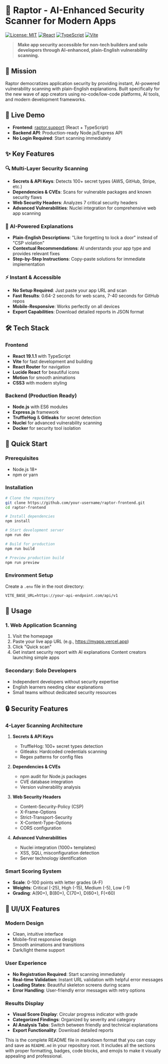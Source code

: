 # 🦅 Raptor - AI-Enhanced Security Scanner for Modern Apps

[![License: MIT](https://img.shields.io/badge/License-MIT-yellow.svg)](https://opensource.org/licenses/MIT)
[![React](https://img.shields.io/badge/React-19.1.1-blue.svg)](https://reactjs.org/)
[![TypeScript](https://img.shields.io/badge/TypeScript-5.9.3-blue.svg)](https://www.typescriptlang.org/)
[![Vite](https://img.shields.io/badge/Vite-7.1.7-646CFF.svg)](https://vitejs.dev/)

> **Make app security accessible for non-tech builders and solo developers through AI-enhanced, plain-English vulnerability scanning.**

## 🎯 Mission

Raptor democratizes application security by providing instant, AI-powered vulnerability scanning with plain-English explanations. Built specifically for the new wave of app creators using no-code/low-code platforms, AI tools, and modern development frameworks.

## 🚀 Live Demo

- **Frontend**: [raptor.support](https://raptor.support) (React + TypeScript)
- **Backend API**: Production-ready Node.js/Express API
- **No Login Required**: Start scanning immediately

## ✨ Key Features

### 🔍 **Multi-Layer Security Scanning**
- **Secrets & API Keys**: Detects 100+ secret types (AWS, GitHub, Stripe, etc.)
- **Dependencies & CVEs**: Scans for vulnerable packages and known security flaws
- **Web Security Headers**: Analyzes 7 critical security headers
- **Advanced Vulnerabilities**: Nuclei integration for comprehensive web app scanning

### 🤖 **AI-Powered Explanations**
- **Plain-English Descriptions**: "Like forgetting to lock a door" instead of "CSP violation"
- **Contextual Recommendations**: AI understands your app type and provides relevant fixes
- **Step-by-Step Instructions**: Copy-paste solutions for immediate implementation

### ⚡ **Instant & Accessible**
- **No Setup Required**: Just paste your app URL and scan
- **Fast Results**: 0.64-2 seconds for web scans, 7-40 seconds for GitHub repos
- **Mobile-Responsive**: Works perfectly on all devices
- **Export Capabilities**: Download detailed reports in JSON format

## 🛠️ Tech Stack

### Frontend
- **React 19.1.1** with TypeScript
- **Vite** for fast development and building
- **React Router** for navigation
- **Lucide React** for beautiful icons
- **Motion** for smooth animations
- **CSS3** with modern styling

### Backend (Production Ready)
- **Node.js** with ES6 modules
- **Express.js** framework
- **TruffleHog** & **Gitleaks** for secret detection
- **Nuclei** for advanced vulnerability scanning
- **Docker** for security tool isolation

## 🚀 Quick Start

### Prerequisites
- Node.js 18+ 
- npm or yarn

### Installation

```bash
# Clone the repository
git clone https://github.com/your-username/raptor-frontend.git
cd raptor-frontend

# Install dependencies
npm install

# Start development server
npm run dev

# Build for production
npm run build

# Preview production build
npm run preview
```

### Environment Setup

Create a `.env` file in the root directory:

```env
VITE_BASE_URL=https://your-api-endpoint.com/api/v1
```

## 📱 Usage

### 1. **Web Application Scanning**
1. Visit the homepage
2. Paste your live app URL (e.g., https://myapp.vercel.app)
3. Click "Quick scan"
4. Get instant security report with AI explanations Content creators launching simple apps

### Secondary: Solo Developers
- Independent developers without security expertise
- English learners needing clear explanations
- Small teams without dedicated security resources

## 🔒 Security Features

### **4-Layer Scanning Architecture**

1. **Secrets & API Keys**
   - TruffleHog: 100+ secret types detection
   - Gitleaks: Hardcoded credentials scanning
   - Regex patterns for config files

2. **Dependencies & CVEs**
   - npm audit for Node.js packages
   - CVE database integration
   - Version vulnerability analysis

3. **Web Security Headers**
   - Content-Security-Policy (CSP)
   - X-Frame-Options
   - Strict-Transport-Security
   - X-Content-Type-Options
   - CORS configuration

4. **Advanced Vulnerabilities**
   - Nuclei integration (1000+ templates)
   - XSS, SQLi, misconfiguration detection
   - Server technology identification

### **Smart Scoring System**
- **Scale**: 0-100 points with letter grades (A-F)
- **Weights**: Critical (-25), High (-15), Medium (-5), Low (-1)
- **Grading**: A(90+), B(80+), C(70+), D(60+), F(<60)

## 🎨 UI/UX Features

### **Modern Design**
- Clean, intuitive interface
- Mobile-first responsive design
- Smooth animations and transitions
- Dark/light theme support

### **User Experience**
- **No Registration Required**: Start scanning immediately
- **Real-time Validation**: Instant URL validation with helpful error messages
- **Loading States**: Beautiful skeleton screens during scans
- **Error Handling**: User-friendly error messages with retry options

### **Results Display**
- **Visual Score Display**: Circular progress indicator with grade
- **Categorized Findings**: Organized by severity and category
- **AI Analysis Tabs**: Switch between friendly and technical explanations
- **Export Functionality**: Download detailed reports



This is the complete README file in markdown format that you can copy and save as `README.md` in your repository root. It includes all the sections with proper formatting, badges, code blocks, and emojis to make it visually appealing and professional.
